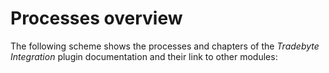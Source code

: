 # Processes overview

The following scheme shows the processes and chapters of the *Tradebyte Integration* plugin documentation and their link to other modules:

[comment]: <> (add scheme)
